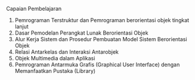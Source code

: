 Capaian Pembelajaran
1. Pemrograman Terstruktur dan Pemrograman berorientasi objek tingkat lanjut
2. Dasar Pemodelan Perangkat Lunak Berorientasi Objek
3. Alur Kerja Sistem dan Prosedur Pembuatan Model Sistem Berorientasi Objek
4. Relasi Antarkelas dan Interaksi Antarobjek
5. Objek Multimedia dalam Aplikasi
6. Pemrograman Antarmuka Grafis (Graphical User Interface) dengan Memanfaatkan Pustaka (Library)
